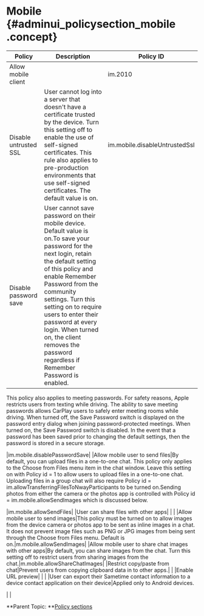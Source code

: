 # Mobile {#adminui_policysection_mobile .concept}

|Policy|Description|Policy ID|
|------|-----------|---------|
|Allow mobile client| |im.2010|
|Disable untrusted SSL|User cannot log into a server that doesn't have a certificate trusted by the device. Turn this setting off to enable the use of self-signed certificates. This rule also applies to pre-production environments that use self-signed certificates. The default value is on.|im.mobile.disableUntrustedSsl|
|Disable password save|User cannot save password on their mobile device. Default value is on.To save your password for the next login, retain the default setting of this policy and enable Remember Password from the community settings. Turn this setting on to require users to enter their password at every login. When turned on, the client removes the password regardless if Remember Password is enabled.

This policy also applies to meeting passwords. For safety reasons, Apple restricts users from texting while driving. The ability to save meeting passwords allows CarPlay users to safely enter meeting rooms while driving. When turned off, the Save Password switch is displayed on the password entry dialog when joining password-protected meetings. When turned on, the Save Password switch is disabled. In the event that a password has been saved prior to changing the default settings, then the password is stored in a secure storage.

|im.mobile.disablePasswordSave|
|Allow mobile user to send files|By default, you can upload files in a one-to-one chat. This policy only applies to the Choose from Files menu item in the chat window. Leave this setting on with Policy id = 1 to allow users to upload files in a one-to-one chat. Uploading files in a group chat will also require Policy id = im.allowTransferringFilesToNwayParticipants to be turned on.Sending photos from either the camera or the photos app is controlled with Policy id = im.mobile.allowSendImages which is discussed below.

|im.mobile.allowSendFiles|
|User can share files with other apps| | |
|Allow mobile user to send images|This policy must be turned on to allow images from the device camera or photos app to be sent as inline images in a chat. It does not prevent image files such as PNG or JPG images from being sent through the Choose from Files menu. Default is on.|m.mobile.allowSendImages|
|Allow mobile user to share chat images with other apps|By default, you can share images from the chat. Turn this setting off to restrict users from sharing images from the chat.|m.mobile.allowShareChatImages|
|Restrict copy/paste from chat|Prevent users from copying clipboard data in to other apps.| |
|Enable URL preview| | |
|User can export their Sametime contact information to a device contact application on their device|Applied only to Android devices.

| |

**Parent Topic:  **[Policy sections](adminui_policy_sections.md)

